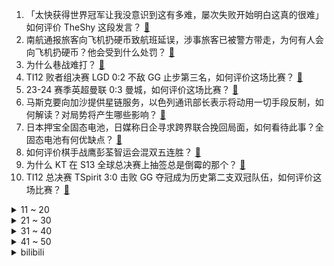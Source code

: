 1. 「太快获得世界冠军让我没意识到这有多难，屡次失败开始明白这真的很难」如何评价 TheShy 这段发言？ [:link:](https://www.zhihu.com/question/627895495)
2. 南航通报旅客向飞机扔硬币致航班延误，涉事旅客已被警方带走，为何有人会向飞机扔硬币？他会受到什么处罚？ [:link:](https://www.zhihu.com/question/628296141)
3. 为什么巷战难打？ [:link:](https://www.zhihu.com/question/27384502)
4. TI12 败者组决赛 LGD 0:2 不敌 GG 止步第三名，如何评价这场比赛？ [:link:](https://www.zhihu.com/question/628320480)
5. 23-24 赛季英超曼联 0:3 曼城，如何评价这场比赛？ [:link:](https://www.zhihu.com/question/628310464)
6. 马斯克要向加沙提供星链服务，以色列通讯部长表示将动用一切手段反制，如何解读？对局势将产生哪些影响？ [:link:](https://www.zhihu.com/question/628284102)
7. 日本押宝全固态电池，日媒称日企寻求跨界联合挽回局面，如何看待此事？全固态电池有何优缺点？ [:link:](https://www.zhihu.com/question/628152326)
8. 如何评价棋手战鹰彭荃智运会混双五连胜？ [:link:](https://www.zhihu.com/question/628039995)
9. 为什么 KT 在 S13 全球总决赛上抽签总是倒霉的那个？ [:link:](https://www.zhihu.com/question/628297877)
10. TI12 总决赛 TSpirit 3:0 击败 GG 夺冠成为历史第二支双冠队伍，如何评价这场比赛？ [:link:](https://www.zhihu.com/question/628340360)
<details>
<summary>11 ~ 20</summary>

11. 米哈游《绝区零》版号终于下来了，你对这个游戏有什么期待？ [:link:](https://www.zhihu.com/question/627932815)
12. 选择有时候比努力更重要，2023 年毕业生们都入职了哪些企业？ [:link:](https://www.zhihu.com/question/627902122)
13. 为什么感觉iPhone用户对参数不敏感？ [:link:](https://www.zhihu.com/question/627897888)
14. 如何看待车联网让「智慧的车」驶上「聪明的路」？ [:link:](https://www.zhihu.com/question/627905025)
15. 北京儿童精神科专家回应「开学后儿童精神科爆满」，「开学后有小高峰，但全年人满为患」，如何看待该现象？ [:link:](https://www.zhihu.com/question/627897836)
16. 为什么很多男人下班后总喜欢在车里待一会儿？ [:link:](https://www.zhihu.com/question/627960500)
17. KT是不是2023LOL世界赛的最大倒霉蛋？ [:link:](https://www.zhihu.com/question/628188458)
18. 巴黎奥运会预选赛第二轮中国女足3比0泰国女足如何评价本场比赛？ [:link:](https://www.zhihu.com/question/628304242)
19. 如何用「我起床了，然后」造句？ [:link:](https://www.zhihu.com/question/627861941)
20. 长期跑步的人都选择什么样的跑步训练鞋？ [:link:](https://www.zhihu.com/question/627911513)
</details>
<details>
<summary>21 ~ 30</summary>

21. 你的冬天缺了什么会不完整？ [:link:](https://www.zhihu.com/question/627932561)
22. 福岛核电站 4 人被核污水溅射，其中 2 人紧急送医，被核污水溅射有何危害？ [:link:](https://www.zhihu.com/question/627867941)
23. 体育界让你印象最深刻的一句/段话是由谁说出来的，说的是什么 ？ [:link:](https://www.zhihu.com/question/625439583)
24. 为什么高铁不能像地铁那样随到随乘？ [:link:](https://www.zhihu.com/question/558756618)
25. 本轮巴以冲突已致双方超 9510 人死亡，以军攻击烈度空前，局势将如何发展？ [:link:](https://www.zhihu.com/question/628339618)
26. 为什么国内大学不重点采购GPU？ [:link:](https://www.zhihu.com/question/627314111)
27. 以花开头的诗句有哪些？ [:link:](https://www.zhihu.com/question/628272434)
28. 中方谈王毅访美「中美将共同努力，争取“重返巴厘岛，通往旧金山”」，哪些信息值得关注？会带来哪些变化？ [:link:](https://www.zhihu.com/question/628291392)
29. 埃尔多安发表「最强硬」言论称「哈马斯不是恐怖组织」是「解放组织」，释放了哪些信号？ [:link:](https://www.zhihu.com/question/627901638)
30. 广州上海楼市已出现松动，北京、深圳等一线城市是否会放松限购？ [:link:](https://www.zhihu.com/question/628286309)
</details>
<details>
<summary>31 ~ 40</summary>

31. S13 全球总决赛首次出现 LPL 四支队伍全部晋级八强赛的历史时刻，对此你有什么想说的？ [:link:](https://www.zhihu.com/question/628293715)
32. 小米澎湃 OS 系统十二月开始推送，MIUI 13 年积累六亿多活跃用户，小米新系统何时能甩开安卓？ [:link:](https://www.zhihu.com/question/628265000)
33. 电动汽车下沉到农村还有多久的路要走？ [:link:](https://www.zhihu.com/question/617942412)
34. S13 全球总决赛八强抽签分组 LPL 队伍包揽四强的可能性有多大？ [:link:](https://www.zhihu.com/question/628296241)
35. 民航局回应旅客信息泄露问题「将进一步加强对重要数据的保护」，有人曾损失超两百万，个人如何做好防范？ [:link:](https://www.zhihu.com/question/628287449)
36. 还有人记得童年的动画片都叫什么吗？ [:link:](https://www.zhihu.com/question/617880807)
37. 项羽为什么不渡江？ [:link:](https://www.zhihu.com/question/627981694)
38. 高三的快乐是什么? [:link:](https://www.zhihu.com/question/623936030)
39. 如何评价《英雄联盟》S13 八强抽签对阵？你觉得最终晋级四强的四支队伍会是谁？ [:link:](https://www.zhihu.com/question/628295521)
40. 2023 赛季中超联赛上海海港 1:1 山东泰山，提前一轮夺得2023赛季中超冠军，如何评价这场比赛？ [:link:](https://www.zhihu.com/question/628279539)
</details>
<details>
<summary>41 ~ 50</summary>

41. 一个人在周末做什么最享受？ [:link:](https://www.zhihu.com/question/621385767)
42. 英国前首相约翰逊将担任主持人，去年卸任后仅五个月进账 480 万英镑，哪些信息值得关注？ [:link:](https://www.zhihu.com/question/628265059)
43. 如何评价张小斐主演的新片《拯救嫌疑人》? [:link:](https://www.zhihu.com/question/628216579)
44. S13 瑞士轮最终战 BLG 2:1 淘汰 G2 成为最后一支八强参赛队伍，如何评价这场比赛？ [:link:](https://www.zhihu.com/question/628285810)
45. 星穹铁道托帕希儿怎么选？ [:link:](https://www.zhihu.com/question/627302456)
46. 假如碰到小时候的自己，你会对他说什么？ [:link:](https://www.zhihu.com/question/595464582)
47. 双十一「挑苹果」有哪些省的学问？ [:link:](https://www.zhihu.com/question/628273346)
48. 如何看待小米于10月26日发布搭载澎湃OS 的小米14 系列？有什么亮点和不足？ [:link:](https://www.zhihu.com/question/627903421)
49. 如何评价楼红卫的《数学分析》有什么优缺点？ [:link:](https://www.zhihu.com/question/609089572)
50. 为什么现在的人越来越重视厨房的设计和配置了？ [:link:](https://www.zhihu.com/question/627376806)
</details><details>
<summary>bilibili</summary>

</details>